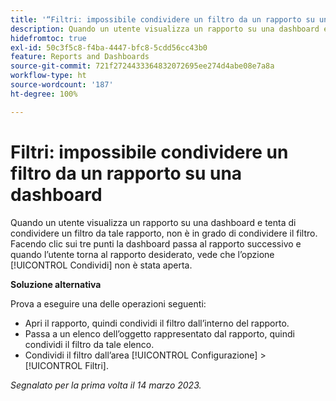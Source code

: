 ```yaml
---
title: '“Filtri: impossibile condividere un filtro da un rapporto su una dashboard”'
description: Quando un utente visualizza un rapporto su una dashboard e tenta di condividere un filtro da tale rapporto, non è in grado di condividere il filtro. Facendo clic sui tre punti la dashboard passa al rapporto successivo e quando l’utente torna al rapporto desiderato, vede che l’opzione Condividi non è stata aperta.
hidefromtoc: true
exl-id: 50c3f5c8-f4ba-4447-bfc8-5cdd56cc43b0
feature: Reports and Dashboards
source-git-commit: 721f2724433364832072695ee274d4abe08e7a8a
workflow-type: ht
source-wordcount: '187'
ht-degree: 100%

---
```


# Filtri: impossibile condividere un filtro da un rapporto su una dashboard

<!--Requested article: Valid issue, won't fix:-->

Quando un utente visualizza un rapporto su una dashboard e tenta di condividere un filtro da tale rapporto, non è in grado di condividere il filtro. Facendo clic sui tre punti la dashboard passa al rapporto successivo e quando l’utente torna al rapporto desiderato, vede che l’opzione [!UICONTROL Condividi] non è stata aperta.

**Soluzione alternativa**

Prova a eseguire una delle operazioni seguenti:

* Apri il rapporto, quindi condividi il filtro dall’interno del rapporto.
* Passa a un elenco dell’oggetto rappresentato dal rapporto, quindi condividi il filtro da tale elenco.
* Condividi il filtro dall’area [!UICONTROL Configurazione] > [!UICONTROL Filtri].

_Segnalato per la prima volta il 14 marzo 2023._

